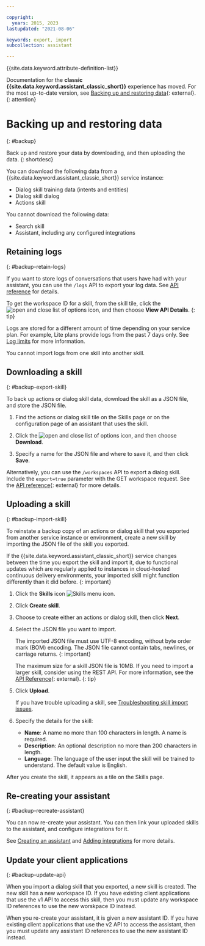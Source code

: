 ```yaml
---

copyright:
  years: 2015, 2023
lastupdated: "2021-08-06"

keywords: export, import
subcollection: assistant

---
```


{{site.data.keyword.attribute-definition-list}}

Documentation for the **classic {{site.data.keyword.assistant_classic_short}}** experience has moved. For the most up-to-date version, see [Backing up and restoring data](/docs/watson-assistant?topic=watson-assistant-admin-backup-restore){: external}.
{: attention}

# Backing up and restoring data
{: #backup}

Back up and restore your data by downloading, and then uploading the data.
{: shortdesc}

You can download the following data from a {{site.data.keyword.assistant_classic_short}} service instance:

- Dialog skill training data (intents and entities)
- Dialog skill dialog
- Actions skill

You cannot download the following data:

- Search skill
- Assistant, including any configured integrations

## Retaining logs
{: #backup-retain-logs}

If you want to store logs of conversations that users have had with your assistant, you can use the `/logs` API to export your log data. See [API reference](https://cloud.ibm.com/apidocs/assistant/assistant-v1#listlogs) for details.

To get the workspace ID for a skill, from the skill tile, click the ![open and close list of options](images/kebab.png) icon, and then choose **View API Details**.
{: tip}

Logs are stored for a different amount of time depending on your service plan. For example, Lite plans provide logs from the past 7 days only. See [Log limits](/docs/assistant?topic=assistant-logs#logs-limits) for more information.

You cannot import logs from one skill into another skill.

## Downloading a skill
{: #backup-export-skill}

To back up actions or dialog skill data, download the skill as a JSON file, and store the JSON file.

1.  Find the actions or dialog skill tile on the Skills page or on the configuration page of an assistant that uses the skill.

1.  Click the ![open and close list of options](images/kebab.png) icon, and then choose **Download**.

1.  Specify a name for the JSON file and where to save it, and then click **Save**.

Alternatively, you can use the `/workspaces` API to export a dialog skill. Include the `export=true` parameter with the GET workspace request. See the [API reference](https://cloud.ibm.com/apidocs/assistant/assistant-v1#getworkspace){: external} for more details.

## Uploading a skill
{: #backup-import-skill}

To reinstate a backup copy of an actions or dialog skill that you exported from another service instance or environment, create a new skill by importing the JSON file of the skill you exported.

If the {{site.data.keyword.assistant_classic_short}} service changes between the time you export the skill and import it, due to functional updates which are regularly applied to instances in cloud-hosted continuous delivery environments, your imported skill might function differently than it did before.
{: important}

1.  Click the **Skills** icon ![Skills menu icon](images/nav-skills-icon.png).

1.  Click **Create skill**.

1.  Choose to create either an actions or dialog skill, then click **Next**.

1.  Select the JSON file you want to import.

    The imported JSON file must use UTF-8 encoding, without byte order mark (BOM) encoding. The JSON file cannot contain tabs, newlines, or carriage returns.
    {: important}

    The maximum size for a skill JSON file is 10MB. If you need to import a larger skill, consider using the REST API. For more information, see the [API Reference](https://cloud.ibm.com/apidocs/assistant/assistant-v1#createworkspace){: external}.
    {: tip}

1.  Click **Upload**.

    If you have trouble uploading a skill, see [Troubleshooting skill import issues](/docs/assistant?topic=assistant-skill-dialog-add#skill-dialog-add-import-errors).

1.  Specify the details for the skill:

    - **Name**: A name no more than 100 characters in length. A name is required.
    - **Description**: An optional description no more than 200 characters in length.
    - **Language**: The language of the user input the skill will be trained to understand. The default value is English.

After you create the skill, it appears as a tile on the Skills page.

## Re-creating your assistant
{: #backup-recreate-assistant}

You can now re-create your assistant. You can then link your uploaded skills to the assistant, and configure integrations for it.

See [Creating an assistant](/docs/assistant?topic=assistant-assistant-add) and [Adding integrations](/docs/assistant?topic=assistant-deploy-integration-add#deploy-integration-add-task) for more details.

## Update your client applications
{: #backup-update-api}

When you import a dialog skill that you exported, a new skill is created. The new skill has a new workspace ID. If you have existing client applications that use the v1 API to access this skill, then you must update any workspace ID references to use the new worskpace ID instead.

When you re-create your assistant, it is given a new assistant ID. If you have existing client applications that use the v2 API to access the assistant, then you must update any assistant ID references to use the new assistant ID instead.
